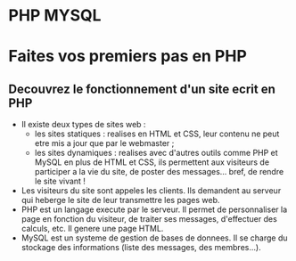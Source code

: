 # PHP MYSQL

# Faites vos premiers pas en PHP

## Decouvrez le fonctionnement d'un site ecrit en PHP

* Il existe deux types de sites web :
    * les sites statiques : realises en HTML et CSS, leur contenu ne peut etre mis a jour que par le webmaster ;
    * les sites dynamiques : realises avec d'autres outils comme PHP et MySQL en plus de HTML et CSS, ils permettent aux visiteurs de participer a la vie du site, de poster des messages… bref, de rendre le site vivant !
* Les visiteurs du site sont appeles les clients. Ils demandent au serveur qui heberge le site de leur transmettre les pages web.
* PHP est un langage execute par le serveur. Il permet de personnaliser la page en fonction du visiteur, de traiter ses messages, d'effectuer des calculs, etc. Il genere une page HTML.
* MySQL est un systeme de gestion de bases de donnees. Il se charge du stockage des informations (liste des messages, des membres…).